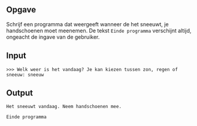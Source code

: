 ## Opgave

Schrijf een programma dat weergeeft wanneer de het sneeuwt, je handschoenen moet meenemen. De tekst `Einde programma` verschijnt altijd, ongeacht de ingave van de gebruiker.

## Input

```
>>> Welk weer is het vandaag? Je kan kiezen tussen zon, regen of sneeuw: sneeuw
```
## Output

```
Het sneeuwt vandaag. Neem handschoenen mee.

Einde programma
```
